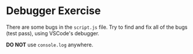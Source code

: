 # Debugger Exercise

There are some bugs in the `script.js` file. Try to find and fix all of the
bugs (test pass), using VSCode's debugger.

**DO NOT** use `console.log` anywhere.